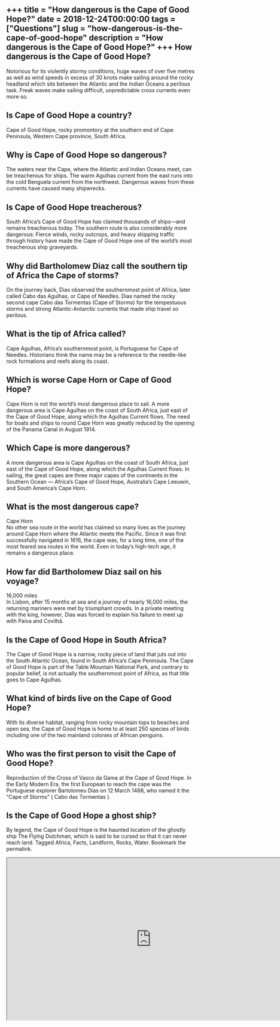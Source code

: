 +++
title = "How dangerous is the Cape of Good Hope?"
date = 2018-12-24T00:00:00
tags = ["Questions"]
slug = "how-dangerous-is-the-cape-of-good-hope"
description = "How dangerous is the Cape of Good Hope?"
+++
How dangerous is the Cape of Good Hope?
---------------------------------------

Notorious for its violently stormy conditions, huge waves of over five metres as well as wind speeds in excess of 30 knots make sailing around the rocky headland which sits between the Atlantic and the Indian Oceans a perilous task. Freak waves make sailing difficult, unpredictable cross currents even more so.

Is Cape of Good Hope a country?
-------------------------------

Cape of Good Hope, rocky promontory at the southern end of Cape Peninsula, Western Cape province, South Africa.

Why is Cape of Good Hope so dangerous?
--------------------------------------

The waters near the Cape, where the Atlantic and Indian Oceans meet, can be treacherous for ships. The warm Agulhas current from the east runs into the cold Benguela current from the northwest. Dangerous waves from these currents have caused many shipwrecks.

Is Cape of Good Hope treacherous?
---------------------------------

South Africa’s Cape of Good Hope has claimed thousands of ships—and remains treacherous today. The southern route is also considerably more dangerous: Fierce winds, rocky outcrops, and heavy shipping traffic through history have made the Cape of Good Hope one of the world’s most treacherous ship graveyards.

Why did Bartholomew Diaz call the southern tip of Africa the Cape of storms?
----------------------------------------------------------------------------

On the journey back, Dias observed the southernmost point of Africa, later called Cabo das Agulhas, or Cape of Needles. Dias named the rocky second cape Cabo das Tormentas (Cape of Storms) for the tempestuous storms and strong Atlantic-Antarctic currents that made ship travel so perilous.

What is the tip of Africa called?
---------------------------------

Cape Agulhas, Africa’s southernmost point, is Portuguese for Cape of Needles. Historians think the name may be a reference to the needle-like rock formations and reefs along its coast.

Which is worse Cape Horn or Cape of Good Hope?
----------------------------------------------

Cape Horn is not the world’s most dangerous place to sail. A more dangerous area is Cape Agulhas on the coast of South Africa, just east of the Cape of Good Hope, along which the Agulhas Current flows. The need for boats and ships to round Cape Horn was greatly reduced by the opening of the Panama Canal in August 1914.

Which Cape is more dangerous?
-----------------------------

A more dangerous area is Cape Agulhas on the coast of South Africa, just east of the Cape of Good Hope, along which the Agulhas Current flows. In sailing, the great capes are three major capes of the continents in the Southern Ocean — Africa’s Cape of Good Hope, Australia’s Cape Leeuwin, and South America’s Cape Horn.

What is the most dangerous cape?
--------------------------------

Cape Horn  
No other sea route in the world has claimed so many lives as the journey around Cape Horn where the Atlantic meets the Pacific. Since it was first successfully navigated in 1616, the cape was, for a long time, one of the most feared sea routes in the world. Even in today’s high-tech age, it remains a dangerous place.

How far did Bartholomew Diaz sail on his voyage?
------------------------------------------------

16,000 miles  
In Lisbon, after 15 months at sea and a journey of nearly 16,000 miles, the returning mariners were met by triumphant crowds. In a private meeting with the king, however, Dias was forced to explain his failure to meet up with Paiva and Covilhã.

Is the Cape of Good Hope in South Africa?
-----------------------------------------

The Cape of Good Hope is a narrow, rocky piece of land that juts out into the South Atlantic Ocean, found in South Africa’s Cape Peninsula. The Cape of Good Hope is part of the Table Mountain National Park, and contrary to popular belief, is not actually the southernmost point of Africa, as that title goes to Cape Agulhas.

What kind of birds live on the Cape of Good Hope?
-------------------------------------------------

With its diverse habitat, ranging from rocky mountain tops to beaches and open sea, the Cape of Good Hope is home to at least 250 species of birds including one of the two mainland colonies of African penguins.

Who was the first person to visit the Cape of Good Hope?
--------------------------------------------------------

Reproduction of the Cross of Vasco da Gama at the Cape of Good Hope. In the Early Modern Era, the first European to reach the cape was the Portuguese explorer Bartolomeu Dias on 12 March 1488, who named it the “Cape of Storms” ( Cabo das Tormentas ).

Is the Cape of Good Hope a ghost ship?
--------------------------------------

By legend, the Cape of Good Hope is the haunted location of the ghostly ship The Flying Dutchman, which is said to be cursed so that it can never reach land. Tagged Africa, Facts, Landform, Rocks, Water. Bookmark the permalink.

<iframe allow="accelerometer; autoplay; clipboard-write; encrypted-media; gyroscope; picture-in-picture" allowfullscreen="" class="__youtube_prefs__  epyt-is-override  no-lazyload" data-no-lazy="1" data-origheight="433" data-origwidth="770" data-skipgform_ajax_framebjll="" height="433" id="_ytid_78292" loading="lazy" src="https://www.youtube.com/embed/LT8JgMZFTJ8?enablejsapi=1&autoplay=0&cc_load_policy=0&cc_lang_pref=&iv_load_policy=1&loop=0&modestbranding=0&rel=1&fs=1&playsinline=0&autohide=2&theme=dark&color=red&controls=1&" title="YouTube player" width="770"></iframe>